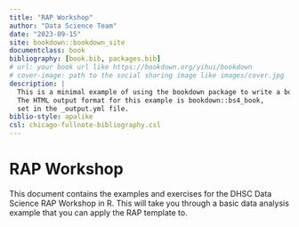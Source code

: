 ```yaml
--- 
title: "RAP Workshop"
author: "Data Science Team"
date: "2023-09-15"
site: bookdown::bookdown_site
documentclass: book
bibliography: [book.bib, packages.bib]
# url: your book url like https://bookdown.org/yihui/bookdown
# cover-image: path to the social sharing image like images/cover.jpg
description: |
  This is a minimal example of using the bookdown package to write a book.
  The HTML output format for this example is bookdown::bs4_book,
  set in the _output.yml file.
biblio-style: apalike
csl: chicago-fullnote-bibliography.csl
---
```


# RAP Workshop

This document contains the examples and exercises for the DHSC Data Science RAP Workshop in R. This will take you through a basic data analysis example that you can apply the RAP template to. 
